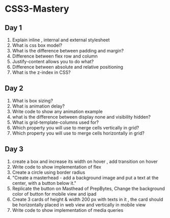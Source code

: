 # CSS3-Mastery

## Day 1

1. Explain inline , internal and external stylesheet
2. What is css box model?
3. What is the difference between padding and margin?
4. Difference between flex row and column
5. Justify-content allows you to do what?
6. Difference between absolute and relative positioning
7. What is the z-index in CSS?

## Day 2

1. What is box sizing?
2. What is animation delay?
3. Write code to show any animation example
4. what is the difference between display none and visibility hidden?
5. What is grid-template-columns used for?
6. Which property you will use to merge cells vertically in grid?
7. Which property you will use to merge cells horizontally in grid?

## Day 3

1. create a box and increase its width on hover , add transition on hover
2. Write code to show implementation of flex
3. Create a circle using border radius 
4. "Create a masterhead - add a background image and put a text at the center,
with a button below it."
5. Replicate the button on Masthead of PrepBytes, Change the background color of button for mobile view and ipad
6. Create 3 cards of height & width 200 px with texts in it , the card should be horizontally placed in web view and vertically in mobile view
7. Write code to show implementation of media queries
